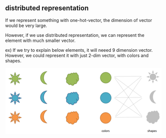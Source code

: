 ## distributed representation

If we represent something with one-hot-vector, the dimension of vector would be very large.

However, if we use distributed representation, we can represent the element with much smaller vector.

ex) If we try to explain below elements, it will neeed 9 dimension vector. However, we could represent it with just 2-dim vector,
with colors and shapes.

![distributed_representation](./img/distributed_representation.png)
